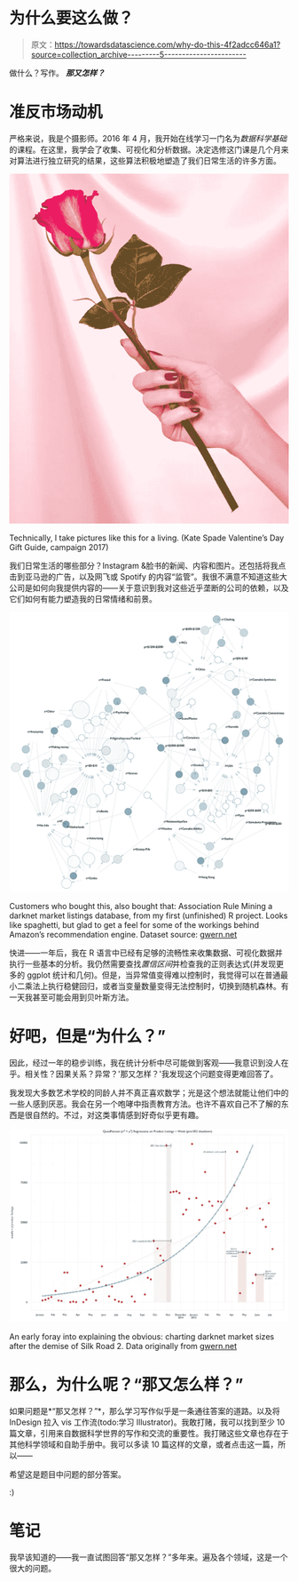 # 为什么要这么做？

> 原文：<https://towardsdatascience.com/why-do-this-4f2adcc646a1?source=collection_archive---------5----------------------->

做什么？写作。 ***那又怎样？***

# 准反市场动机

严格来说，我是个摄影师。2016 年 4 月，我开始在线学习一门名为*数据科学基础*的课程。在这里，我学会了收集、可视化和分析数据。决定选修这门课是几个月来对算法进行独立研究的结果，这些算法积极地塑造了我们日常生活的许多方面。

![](img/870f34522fad7d0d34fdda9bca4aef22.png)

Technically, I take pictures like this for a living. (Kate Spade Valentine’s Day Gift Guide, campaign 2017)

我们日常生活的哪些部分？Instagram &脸书的新闻、内容和图片。还包括将我点击到亚马逊的广告，以及网飞或 Spotify 的内容“监管”。我很不满意不知道这些大公司是如何向我提供内容的——关于意识到我对这些近乎垄断的公司的依赖，以及它们如何有能力塑造我的日常情绪和前景。

![](img/70d87fb50b08db25b3051678a8e09085.png)

Customers who bought this, also bought that: Association Rule Mining a darknet market listings database, from my first (unfinished) R project. Looks like spaghetti, but glad to get a feel for some of the workings behind Amazon’s recommendation engine. Dataset source: [gwern.net](http://gwern.net)

快进——一年后，我在 R 语言中已经有足够的流畅性来收集数据、可视化数据并执行一些基本的分析。我仍然需要查找*置信区间*并检查我的正则表达式(并发现更多的 ggplot 统计和几何)。但是，当异常值变得难以控制时，我觉得可以在普通最小二乘法上执行稳健回归，或者当变量数量变得无法控制时，切换到随机森林。有一天我甚至可能会用到贝叶斯方法。

# **好吧，但是“为什么？”**

因此，经过一年的稳步训练，我在统计分析中尽可能做到客观——我意识到没人在乎。相关性？因果关系？异常？'那又怎样？'我发现这个问题变得更难回答了。

我发现大多数艺术学校的同龄人并不真正喜欢数学；光是这个想法就能让他们中的一些人感到厌恶。我会在另一个咆哮中指责教育方法。也许不喜欢自己不了解的东西是很自然的。不过，对这类事情感到好奇似乎更有趣。

![](img/d35b20cdbcbae190b0e2055f888eee09.png)

An early foray into explaining the obvious: charting darknet market sizes after the demise of Silk Road 2\. Data originally from [gwern.net](http://gwern.net)

# 那么，为什么呢？“那又怎么样？”

如果问题是*“那又怎样？”*，那么学习写作似乎是一条通往答案的道路。以及将 InDesign 拉入 vis 工作流(todo:学习 Illustrator)。我敢打赌，我可以找到至少 10 篇文章，引用来自数据科学世界的写作和交流的重要性。我打赌这些文章也存在于其他科学领域和自助手册中。我可以多读 10 篇这样的文章，或者点击这一篇，所以——

希望这是题目中问题的部分答案。

:)

# 笔记

我早该知道的——我一直试图回答“那又怎样？”多年来。遍及各个领域，这是一个很大的问题。